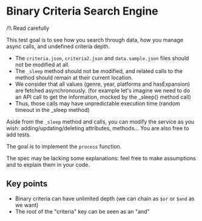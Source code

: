 # Binary Criteria Search Engine

/!\ Read carefully

This test goal is to see how you search through data, how you manage async calls, and undefined criteria depth.

- The `criteria.json`, `criteria2.json` and `data.sample.json` files should not be modified at all.
- The `_sleep` method should not be modified, and related calls to the method should remain at their current location.
- We consider that all values (genre, year, platforms and hasExpansion) are fetched asynchronously.
  (for example let's imagine we need to do an API call to get the information, mocked by the _sleep() method call)
- Thus, those calls may have unpredictable execution time (random timeout in the _sleep method)

Aside from the `_sleep` method and calls, you can modify the service as you wish: adding/updating/deleting attributes, methods...
You are also free to add tests.

The goal is to implement the `process` function.

The spec may be lacking some explanations: feel free to make assumptions and to explain them in your code.

## Key points

- Binary criteria can have unlimited depth (we can chain as `$or` or `$and` as we want)
- The root of the "criteria" key can be seen as an "and"
